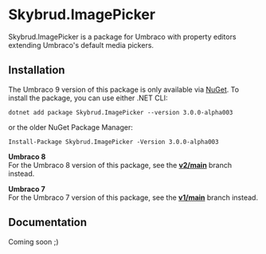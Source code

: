 Skybrud.ImagePicker
===================

Skybrud.ImagePicker is a package for Umbraco with property editors extending Umbraco's default media pickers.

<!--## Links

- <a href="#installation">Installation</a>-->

## Installation

The Umbraco 9 version of this package is only available via [NuGet][NuGetPackage]. To install the package, you can use either .NET CLI:

```
dotnet add package Skybrud.ImagePicker --version 3.0.0-alpha003
```

or the older NuGet Package Manager:

```
Install-Package Skybrud.ImagePicker -Version 3.0.0-alpha003
```

**Umbraco 8**  
For the Umbraco 8 version of this package, see the [**v2/main**](https://github.com/skybrud/Skybrud.ImagePicker/tree/v2/main) branch instead.

**Umbraco 7**  
For the Umbraco 7 version of this package, see the [**v1/main**](https://github.com/skybrud/Skybrud.ImagePicker/tree/v1/main) branch instead.

## Documentation

Coming soon ;)



[NuGetPackage]: https://www.nuget.org/packages/Skybrud.ImagePicker
[UmbracoPackage]: https://our.umbraco.org/projects/backoffice-extensions/skybrudimagepicker/
[GitHubRelease]: https://github.com/skybrud/Skybrud.ImagePicker/releases



